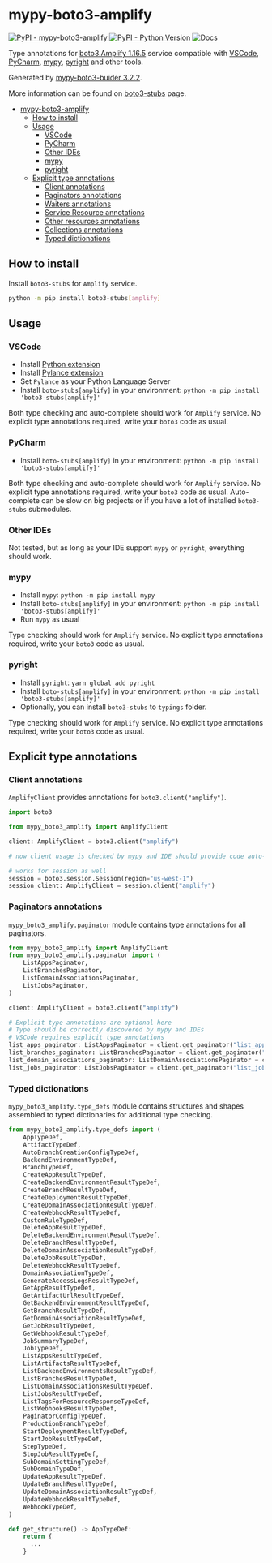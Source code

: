 # mypy-boto3-amplify

[![PyPI - mypy-boto3-amplify](https://img.shields.io/pypi/v/mypy-boto3-amplify.svg?color=blue)](https://pypi.org/project/mypy-boto3-amplify)
[![PyPI - Python Version](https://img.shields.io/pypi/pyversions/mypy-boto3-amplify.svg?color=blue)](https://pypi.org/project/mypy-boto3-amplify)
[![Docs](https://img.shields.io/readthedocs/mypy-boto3-builder.svg?color=blue)](https://mypy-boto3-builder.readthedocs.io/)

Type annotations for
[boto3.Amplify 1.16.5](https://boto3.amazonaws.com/v1/documentation/api/1.16.5/reference/services/amplify.html#Amplify) service
compatible with
[VSCode](https://code.visualstudio.com/),
[PyCharm](https://www.jetbrains.com/pycharm/),
[mypy](https://github.com/python/mypy),
[pyright](https://github.com/microsoft/pyright)
and other tools.

Generated by [mypy-boto3-buider 3.2.2](https://github.com/vemel/mypy_boto3_builder).

More information can be found on [boto3-stubs](https://pypi.org/project/boto3-stubs/) page.

- [mypy-boto3-amplify](#mypy-boto3-amplify)
  - [How to install](#how-to-install)
  - [Usage](#usage)
    - [VSCode](#vscode)
    - [PyCharm](#pycharm)
    - [Other IDEs](#other-ides)
    - [mypy](#mypy)
    - [pyright](#pyright)
  - [Explicit type annotations](#explicit-type-annotations)
    - [Client annotations](#client-annotations)
    - [Paginators annotations](#paginators-annotations)
    - [Waiters annotations](#waiters-annotations)
    - [Service Resource annotations](#service-resource-annotations)
    - [Other resources annotations](#other-resources-annotations)
    - [Collections annotations](#collections-annotations)
    - [Typed dictionations](#typed-dictionations)

## How to install

Install `boto3-stubs` for `Amplify` service.

```bash
python -m pip install boto3-stubs[amplify]
```

## Usage

### VSCode

- Install [Python extension](https://marketplace.visualstudio.com/items?itemName=ms-python.python)
- Install [Pylance extension](https://marketplace.visualstudio.com/items?itemName=ms-python.vscode-pylance)
- Set `Pylance` as your Python Language Server
- Install `boto-stubs[amplify]` in your environment: `python -m pip install 'boto3-stubs[amplify]'`

Both type checking and auto-complete should work for `Amplify` service.
No explicit type annotations required, write your `boto3` code as usual.

### PyCharm

- Install `boto-stubs[amplify]` in your environment: `python -m pip install 'boto3-stubs[amplify]'`

Both type checking and auto-complete should work for `Amplify` service.
No explicit type annotations required, write your `boto3` code as usual.
Auto-complete can be slow on big projects or if you have a lot of installed `boto3-stubs` submodules.

### Other IDEs

Not tested, but as long as your IDE support `mypy` or `pyright`, everything should work.

### mypy

- Install `mypy`: `python -m pip install mypy`
- Install `boto-stubs[amplify]` in your environment: `python -m pip install 'boto3-stubs[amplify]'`
- Run `mypy` as usual

Type checking should work for `Amplify` service.
No explicit type annotations required, write your `boto3` code as usual.

### pyright

- Install `pyright`: `yarn global add pyright`
- Install `boto-stubs[amplify]` in your environment: `python -m pip install 'boto3-stubs[amplify]'`
- Optionally, you can install `boto3-stubs` to `typings` folder.

Type checking should work for `Amplify` service.
No explicit type annotations required, write your `boto3` code as usual.

## Explicit type annotations

### Client annotations

`AmplifyClient` provides annotations for `boto3.client("amplify")`.

```python
import boto3

from mypy_boto3_amplify import AmplifyClient

client: AmplifyClient = boto3.client("amplify")

# now client usage is checked by mypy and IDE should provide code auto-complete

# works for session as well
session = boto3.session.Session(region="us-west-1")
session_client: AmplifyClient = session.client("amplify")
```

### Paginators annotations

`mypy_boto3_amplify.paginator` module contains type annotations for all paginators.

```python
from mypy_boto3_amplify import AmplifyClient
from mypy_boto3_amplify.paginator import (
    ListAppsPaginator,
    ListBranchesPaginator,
    ListDomainAssociationsPaginator,
    ListJobsPaginator,
)

client: AmplifyClient = boto3.client("amplify")

# Explicit type annotations are optional here
# Type should be correctly discovered by mypy and IDEs
# VSCode requires explicit type annotations
list_apps_paginator: ListAppsPaginator = client.get_paginator("list_apps")
list_branches_paginator: ListBranchesPaginator = client.get_paginator("list_branches")
list_domain_associations_paginator: ListDomainAssociationsPaginator = client.get_paginator("list_domain_associations")
list_jobs_paginator: ListJobsPaginator = client.get_paginator("list_jobs")
```







### Typed dictionations

`mypy_boto3_amplify.type_defs` module contains structures and shapes assembled
to typed dictionaries for additional type checking.

```python
from mypy_boto3_amplify.type_defs import (
    AppTypeDef,
    ArtifactTypeDef,
    AutoBranchCreationConfigTypeDef,
    BackendEnvironmentTypeDef,
    BranchTypeDef,
    CreateAppResultTypeDef,
    CreateBackendEnvironmentResultTypeDef,
    CreateBranchResultTypeDef,
    CreateDeploymentResultTypeDef,
    CreateDomainAssociationResultTypeDef,
    CreateWebhookResultTypeDef,
    CustomRuleTypeDef,
    DeleteAppResultTypeDef,
    DeleteBackendEnvironmentResultTypeDef,
    DeleteBranchResultTypeDef,
    DeleteDomainAssociationResultTypeDef,
    DeleteJobResultTypeDef,
    DeleteWebhookResultTypeDef,
    DomainAssociationTypeDef,
    GenerateAccessLogsResultTypeDef,
    GetAppResultTypeDef,
    GetArtifactUrlResultTypeDef,
    GetBackendEnvironmentResultTypeDef,
    GetBranchResultTypeDef,
    GetDomainAssociationResultTypeDef,
    GetJobResultTypeDef,
    GetWebhookResultTypeDef,
    JobSummaryTypeDef,
    JobTypeDef,
    ListAppsResultTypeDef,
    ListArtifactsResultTypeDef,
    ListBackendEnvironmentsResultTypeDef,
    ListBranchesResultTypeDef,
    ListDomainAssociationsResultTypeDef,
    ListJobsResultTypeDef,
    ListTagsForResourceResponseTypeDef,
    ListWebhooksResultTypeDef,
    PaginatorConfigTypeDef,
    ProductionBranchTypeDef,
    StartDeploymentResultTypeDef,
    StartJobResultTypeDef,
    StepTypeDef,
    StopJobResultTypeDef,
    SubDomainSettingTypeDef,
    SubDomainTypeDef,
    UpdateAppResultTypeDef,
    UpdateBranchResultTypeDef,
    UpdateDomainAssociationResultTypeDef,
    UpdateWebhookResultTypeDef,
    WebhookTypeDef,
)

def get_structure() -> AppTypeDef:
    return {
      ...
    }
```
